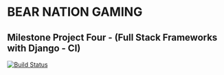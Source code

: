 # BEAR NATION GAMING
## Milestone Project Four - (Full Stack Frameworks with Django - CI)

[![Build Status](https://travis-ci.org/Mcrowley93/bear_nation_gaming.svg?branch=master)](https://travis-ci.org/Mcrowley93/bear_nation_gaming)